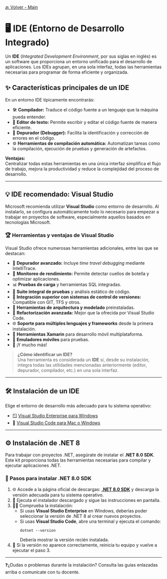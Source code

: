 [🔙 Volver - Main](https://github.com/IngSoft-DA2/DA2-Tecnologia/tree/main#preparaci%C3%B3n-del-ambiente-local)

# 🖥️ IDE (Entorno de Desarrollo Integrado)

Un **IDE** (*Integrated Development Environment*, por sus siglas en inglés) es un software que proporciona un entorno unificado para el desarrollo de aplicaciones. Los IDEs agrupan, en una sola interfaz, todas las herramientas necesarias para programar de forma eficiente y organizada.

## ✨ Características principales de un IDE

En un entorno IDE típicamente encontrarás:

- 🛠️ **Compilador:** Traduce el código fuente a un lenguaje que la máquina pueda entender.
- 📝 **Editor de texto:** Permite escribir y editar el código fuente de manera eficiente.
- 🐞 **Depurador (Debugger):** Facilita la identificación y corrección de errores en el código.
- ⚙️ **Herramientas de compilación automática:** Automatizan tareas como la compilación, ejecución de pruebas y generación de artefactos.

**Ventajas:**  
Centralizar todas estas herramientas en una única interfaz simplifica el flujo de trabajo, mejora la productividad y reduce la complejidad del proceso de desarrollo.

---

## 💡 IDE recomendado: Visual Studio

Microsoft recomienda utilizar **Visual Studio** como entorno de desarrollo. Al instalarlo, se configura automáticamente todo lo necesario para empezar a trabajar en proyectos de software, especialmente aquellos basados en tecnologías Microsoft.

### 🏆 Herramientas y ventajas de Visual Studio

Visual Studio ofrece numerosas herramientas adicionales, entre las que se destacan:

- 🐛 **Depurador avanzado:** Incluye *time travel debugging* mediante IntelliTrace.
- 🚦 **Monitoreo de rendimiento:** Permite detectar cuellos de botella y optimizar aplicaciones.
- 📊 **Pruebas de carga** y herramientas SQL integradas.
- 🧪 **Suite integral de pruebas** y análisis estático de código.
- 🔗 **Integración superior con sistemas de control de versiones:** Compatible con GIT, TFS y otros.
- 🧩 **Herramientas de arquitectura y modelado** preinstaladas.
- 📝 **Refactorización avanzada:** Mejor que la ofrecida por Visual Studio Code.
- 🌐 **Soporte para múltiples lenguajes y frameworks** desde la primera instalación.
- 📱 **Herramientas Xamarin** para desarrollo móvil multiplataforma.
- 📱 **Emuladores móviles** para pruebas.
- 🎁 ¡Y mucho más!

> **¿Cómo identificar un IDE?**  
> Una herramienta es considerada un **IDE** si, desde su instalación, integra todas las utilidades mencionadas anteriormente (editor, depurador, compilador, etc.) en una sola interfaz.

---

## 🛠️ Instalación de un IDE

Elige el entorno de desarrollo más adecuado para tu sistema operativo:

- 🪟 [Visual Studio Enterprise para Windows](https://github.com/IngSoft-DA2/DA2-Tecnologia/blob/main/ide-windows.md)
- 🍏 [Visual Studio Code para Mac o Windows](https://github.com/IngSoft-DA2/DA2-Tecnologia/blob/main/ide-mac.md)

---

## ⚙️ Instalación de .NET 8

Para trabajar con proyectos .NET, asegúrate de instalar el **.NET 8.0 SDK**. Este kit proporciona todas las herramientas necesarias para compilar y ejecutar aplicaciones .NET.

### 🔽 Pasos para instalar .NET 8.0 SDK

1. 🌐 Accede a la página oficial de descargas: [**.NET 8.0 SDK**](https://dotnet.microsoft.com/download) y descarga la versión adecuada para tu sistema operativo.
2. 💾 Ejecuta el instalador descargado y sigue las instrucciones en pantalla.
3. 🧑‍💻 Comprueba la instalación:
   - Si usas **Visual Studio Enterprise** en Windows, deberías poder seleccionar la versión de .NET 8 al crear nuevos proyectos.
   - Si usas **Visual Studio Code**, abre una terminal y ejecuta el comando:
     ```
     dotnet --version
     ```
     Debería mostrar la versión recién instalada.
4. 🔄 Si la versión no aparece correctamente, reinicia tu equipo y vuelve a ejecutar el paso 3.

---

❓¿Dudas o problemas durante la instalación? Consulta las guías enlazadas arriba o comunícate con tu docente.
